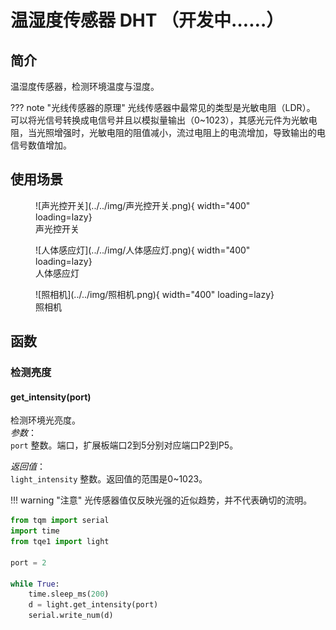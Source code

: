 # 温湿度传感器 DHT （开发中……）

## 简介

温湿度传感器，检测环境温度与湿度。

??? note "光线传感器的原理"
    光线传感器中最常见的类型是光敏电阻（LDR）。<br>
    可以将光信号转换成电信号并且以模拟量输出（0~1023），其感光元件为光敏电阻，当光照增强时，光敏电阻的阻值减小，流过电阻上的电流增加，导致输出的电信号数值增加。

## 使用场景
<figure markdown>
  ![声光控开关](../../img/声光控开关.png){ width="400" loading=lazy}
  <figcaption>声光控开关</figcaption>
</figure>
<figure markdown>
  ![人体感应灯](../../img/人体感应灯.png){ width="400" loading=lazy}
  <figcaption>人体感应灯</figcaption>
</figure>
<figure markdown>
  ![照相机](../../img/照相机.png){ width="400" loading=lazy}
  <figcaption>照相机</figcaption>
</figure>

## 函数

### 检测亮度

#### get_intensity(port)

检测环境光亮度。<br>
*参数*：<br>
`port` 整数。端口，扩展板端口2到5分别对应端口P2到P5。</br>

*返回值*：<br>
`light_intensity` 整数。返回值的范围是0~1023。

!!! warning "注意"
    光传感器值仅反映光强的近似趋势，并不代表确切的流明。

```py title="light.py" linenums="1" hl_lines="3 9"
from tqm import serial
import time
from tqe1 import light

port = 2

while True:
    time.sleep_ms(200)
    d = light.get_intensity(port)
    serial.write_num(d)

```
